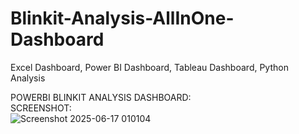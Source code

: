 # Blinkit-Analysis-AllInOne-Dashboard
Excel Dashboard, Power BI Dashboard, Tableau Dashboard, Python Analysis

POWERBI BLINKIT ANALYSIS DASHBOARD:</br>
SCREENSHOT:</br>
![Screenshot 2025-06-17 010104](https://github.com/user-attachments/assets/47895eab-6458-4272-8d84-09491251389e)
